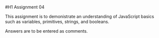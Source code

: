 #H1 Assignment 04

This assignment is to demonistrate an understanding of JavaScript basics such as variables, primitives, strings, and booleans.

Answers are to be entered as comments.
